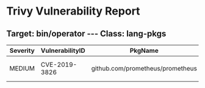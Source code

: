 # Trivy Vulnerability Report

## Target: bin/operator --- Class: lang-pkgs
|Severity|VulnerabilityID|PkgName|InstalledVersion|FixedVersion|
|--------|---------------|-------|----------------|------------|
|MEDIUM|CVE-2019-3826|github.com/prometheus/prometheus|v1.8.2-0.20211214150951-52c693a63be1|v2.7.1|
